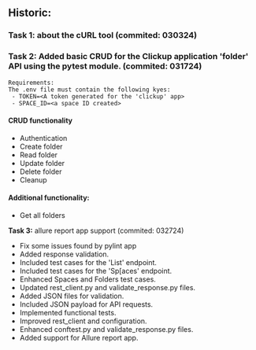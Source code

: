 ## Historic:
### **Task 1:** about the cURL tool (commited: 030324)
### **Task 2:** Added basic CRUD for the Clickup application 'folder' API using the pytest module. (commited: 031724)
``` 
Requirements:
The .env file must contain the following kyes:
 - TOKEN=<A token generated for the 'clickup' app>
 - SPACE_ID=<a space ID created>
``` 
#### CRUD functionality
   - Authentication
   - Create folder
   - Read folder
   - Update folder
   - Delete folder
   - Cleanup
#### Additional functionality:
- Get all folders

**Task 3:** allure report app support (commited: 032724)
- Fix some issues found by pylint app
- Added response validation.
- Included test cases for the 'List' endpoint.
- Included test cases for the 'Sp[aces' endpoint.
- Enhanced Spaces and Folders test cases.
- Updated rest_client.py and validate_response.py files.
- Added JSON files for validation.
- Included JSON payload for API requests.
- Implemented functional tests.
- Improved rest_client and configuration.
- Enhanced conftest.py and validate_response.py files.
- Added support for Allure report app.